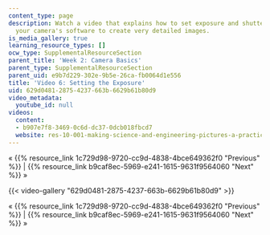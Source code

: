 ```yaml
---
content_type: page
description: Watch a video that explains how to set exposure and shutter speed on
  your camera's software to create very detailed images.
is_media_gallery: true
learning_resource_types: []
ocw_type: SupplementalResourceSection
parent_title: 'Week 2: Camera Basics'
parent_type: SupplementalResourceSection
parent_uid: e9b7d229-302e-9b5e-26ca-fb0064d1e556
title: 'Video 6: Setting the Exposure'
uid: 629d0481-2875-4237-663b-6629b61b80d9
video_metadata:
  youtube_id: null
videos:
  content:
  - b907e7f8-3469-0c6d-dc37-0dcb018fbcd7
  website: res-10-001-making-science-and-engineering-pictures-a-practical-guide-to-presenting-your-work-spring-2016
---
```


« {{% resource_link 1c729d98-9720-cc9d-4838-4bce649362f0 "Previous" %}} | {{% resource_link b9caf8ec-5969-e241-1615-9631f9564060 "Next" %}} »

{{< video-gallery "629d0481-2875-4237-663b-6629b61b80d9" >}}


« {{% resource_link 1c729d98-9720-cc9d-4838-4bce649362f0 "Previous" %}} | {{% resource_link b9caf8ec-5969-e241-1615-9631f9564060 "Next" %}} »
